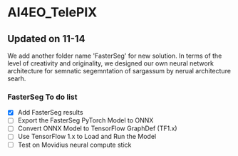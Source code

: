 # AI4EO_TelePIX

## Updated on 11-14
We add another folder name 'FasterSeg' for new solution.
In terms of the level of creativity and originality, we designed our own neural network architecture for semnatic segemntation of sargassum by nerual architecture searh.

### FasterSeg To do list
- [x] Add FasterSeg results
- [ ] Export the FasterSeg PyTorch Model to ONNX
- [ ] Convert ONNX Model to TensorFlow GraphDef (TF1.x)
- [ ] Use TensorFlow 1.x to Load and Run the Model
- [ ] Test on Movidius neural compute stick
